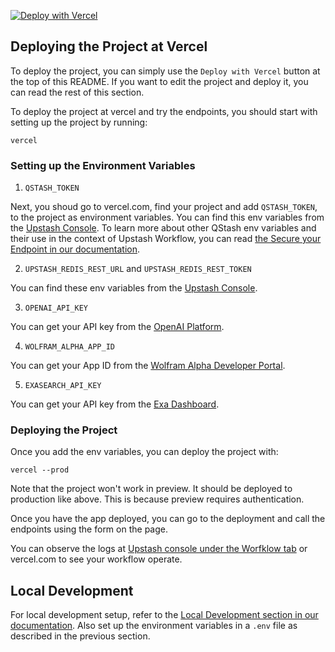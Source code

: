 [![Deploy with Vercel](https://vercel.com/button)](https://vercel.com/new/clone?repository-url=https%3A%2F%2Fgithub.com%2Fupstash%2Fworkflow-js%2Ftree%2Fmain%2Fexamples%2Fagents-researcher&env=UPSTASH_REDIS_REST_URL,UPSTASH_REDIS_REST_TOKEN,QSTASH_TOKEN,OPENAI_API_KEY,WOLFRAM_ALPHA_APP_ID,EXASEARCH_API_KEY&project-name=upstash-workflow-agents-researcher&repository-name=upstash-workflow-agents-researcher&demo-title=Cross%20Reference%20Agent&demo-description=This%20is%20a%20simple%20example%20to%20demonstrate%20how%20to%20use%20Upstash%20Workflow%20Agents%20to%20cross-reference%20information%20from%20different%20sources.&demo-url=https%3A%2F%2Fagents-researcher.vercel.app%2F)

## Deploying the Project at Vercel

To deploy the project, you can simply use the `Deploy with Vercel` button at the top of this README. If you want to edit the project and deploy it, you can read the rest of this section.

To deploy the project at vercel and try the endpoints, you should start with setting up the project by running:

```
vercel
```

### Setting up the Environment Variables

1. `QSTASH_TOKEN`

Next, you shoud go to vercel.com, find your project and add `QSTASH_TOKEN`, to the project as environment variables. You can find this env variables from the [Upstash Console](https://console.upstash.com/qstash). To learn more about other QStash env variables and their use in the context of Upstash Workflow, you can read [the Secure your Endpoint in our documentation](https://upstash.com/docs/qstash/workflow/howto/security#using-qstashs-built-in-request-verification-recommended).

2. `UPSTASH_REDIS_REST_URL` and `UPSTASH_REDIS_REST_TOKEN`

You can find these env variables from the [Upstash Console](https://console.upstash.com/redis).

3. `OPENAI_API_KEY`

You can get your API key from the [OpenAI Platform](https://platform.openai.com/api-keys).

4. `WOLFRAM_ALPHA_APP_ID`

You can get your App ID from the [Wolfram Alpha Developer Portal](https://developer.wolframalpha.com).

5. `EXASEARCH_API_KEY`

You can get your API key from the [Exa Dashboard](https://dashboard.exa.ai/api-keys).

### Deploying the Project

Once you add the env variables, you can deploy the project with:

```
vercel --prod
```

Note that the project won't work in preview. It should be deployed to production like above. This is because preview requires authentication.

Once you have the app deployed, you can go to the deployment and call the endpoints using the form on the page.

You can observe the logs at [Upstash console under the Worfklow tab](https://console.upstash.com/qstash?tab=workflow) or vercel.com to see your workflow operate.

## Local Development

For local development setup, refer to the [Local Development section in our documentation](https://upstash.com/docs/qstash/workflow/howto/local-development). Also set up the environment variables in a `.env` file as described in the previous section.